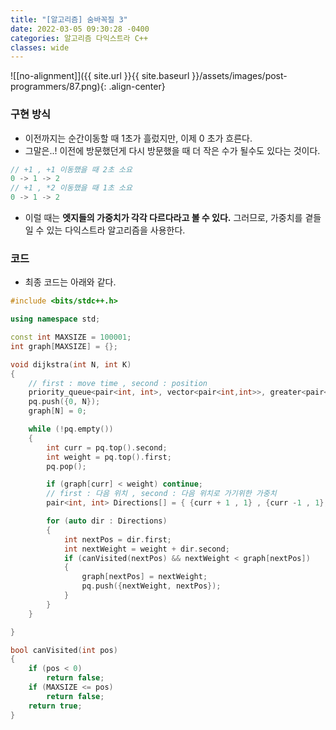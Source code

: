 ```yaml
---
title: "[알고리즘] 숨바꼭질 3"
date: 2022-03-05 09:30:28 -0400
categories: 알고리즘 다익스트라 C++
classes: wide
---
```


![[no-alignment]]({{ site.url }}{{ site.baseurl }}/assets/images/post-programmers/87.png){: .align-center}


### 구현 방식

- 이전까지는 순간이동할 때 1초가 흘렀지만, 이제 0 초가 흐른다.
- 그말은..! 이전에 방문했던게 다시 방문했을 때 더 작은 수가 될수도 있다는 것이다.

```cpp
// +1 , +1 이동했을 때 2초 소요
0 -> 1 -> 2 
// +1 , *2 이동했을 때 1초 소요
0 -> 1 -> 2
```

- 이럴 때는 **엣지들의 가중치가 각각 다르다라고 볼 수 있다.** 그러므로, 가중치를 곁들일 수 있는 다익스트라 알고리즘을 사용한다. 

### 코드

- 최종 코드는 아래와 같다.

```cpp
#include <bits/stdc++.h>

using namespace std;

const int MAXSIZE = 100001;
int graph[MAXSIZE] = {};

void dijkstra(int N, int K)
{
	// first : move time , second : position
	priority_queue<pair<int, int>, vector<pair<int,int>>, greater<pair<int,int>>> pq;
	pq.push({0, N});
	graph[N] = 0;

	while (!pq.empty())
	{
		int curr = pq.top().second;
		int weight = pq.top().first;
		pq.pop();

		if (graph[curr] < weight) continue;
		// first : 다음 위치 , second : 다음 위치로 가기위한 가중치
		pair<int, int> Directions[] = { {curr + 1 , 1} , {curr -1 , 1}, {curr * 2 , 0 } };

		for (auto dir : Directions)
		{
			int nextPos = dir.first;
			int nextWeight = weight + dir.second;
			if (canVisited(nextPos) && nextWeight < graph[nextPos])
			{
				graph[nextPos] = nextWeight;
				pq.push({nextWeight, nextPos});
			}
		}
	}

}

bool canVisited(int pos)
{
	if (pos < 0)
		return false;
	if (MAXSIZE <= pos)
		return false;
	return true;
}
```